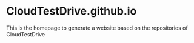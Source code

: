 # CloudTestDrive.github.io

This is the homepage to generate a website based on the repositories of CloudTestDrive

